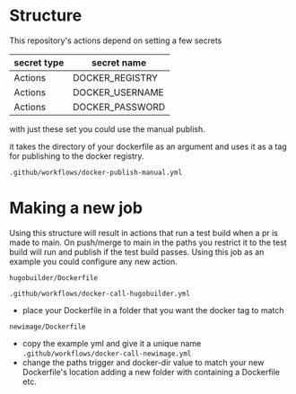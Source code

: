 # Structure

This repository's actions depend on setting a few secrets

|secret type|secret name|
|---|---|
|Actions|DOCKER_REGISTRY|
|Actions|DOCKER_USERNAME|
|Actions|DOCKER_PASSWORD|

with just these set you could use the manual publish.

it takes the directory of your dockerfile as an argument and uses it as a tag for publishing to the docker registry.

`.github/workflows/docker-publish-manual.yml`

# Making a new job

Using this structure will result in actions that run a test build when a pr is made to main. On push/merge to main in the paths you restrict it to the test build will run and publish if the test build passes.
Using this job as an example you could configure any new action.

`hugobuilder/Dockerfile`

`.github/workflows/docker-call-hugobuilder.yml`

- place your Dockerfile in a folder that you want the docker tag to match

`newimage/Dockerfile` 

- copy the example yml and give it a unique name
`.github/workflows/docker-call-newimage.yml`
- change the paths trigger and docker-dir value to match your new Dockerfile's location adding a new folder with containing a Dockerfile etc.
